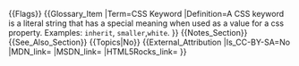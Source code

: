 {{Flags}}
{{Glossary_Item
|Term=CSS Keyword
|Definition=A CSS keyword is a literal string that has a special meaning when used as a value for a css property. Examples: <code>inherit</code>, <code>smaller</code>,<code>white</code>.
}}
{{Notes_Section}}
{{See_Also_Section}}
{{Topics|No}}
{{External_Attribution
|Is_CC-BY-SA=No
|MDN_link=
|MSDN_link=
|HTML5Rocks_link=
}}
